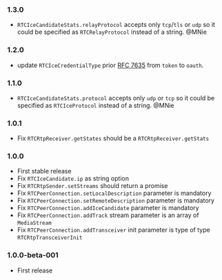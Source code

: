 ### 1.3.0

* `RTCIceCandidateStats.relayProtocol` accepts only `tcp`/`tls` or `udp` so it could be specified as `RTCRelayProtocol` instead of a string. @MNie

### 1.2.0

* update `RTCIceCredentialType` prior [RFC 7635](https://tools.ietf.org/html/rfc7635) from `token` to `oauth`.

### 1.1.0

* `RTCIceCandidateStats.protocol` accepts only `udp` or `tcp` so it could be specified as `RTCIceProtocol` instead of a string. @MNie

### 1.0.1

* Fix `RTCRtpReceiver.getStates` should be a `RTCRtpReceiver.getStats`

### 1.0.0

* First stable release
* Fix `RTCIceCandidate.ip` as string option
* Fix `RTCRtpSender.setStreams` should return a promise
* Fix `RTCPeerConnection.setLocalDescription` parameter is mandatory
* Fix `RTCPeerConnection.setRemoteDescription` parameter is mandatory
* Fix `RTCPeerConnection.addIceCandidate` parameter is mandatory
* Fix `RTCPeerConnection.addTrack` stream parameter is an array of `MediaStream`
* Fix `RTCPeerConnection.addTransceiver` init parameter is type of type `RTCRtpTransceiverInit`

### 1.0.0-beta-001

* First release
